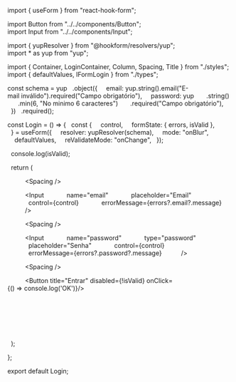 import { useForm } from "react-hook-form"; 
  
 import Button from "../../components/Button"; 
 import Input from "../../components/Input"; 
  
 import { yupResolver } from "@hookform/resolvers/yup"; 
 import * as yup from "yup"; 
  
 import { Container, LoginContainer, Column, Spacing, Title } from "./styles"; 
 import { defaultValues, IFormLogin } from "./types"; 
  
 const schema = yup 
   .object({ 
     email: yup.string().email("E-mail inválido").required("Campo obrigatório"), 
     password: yup 
       .string() 
       .min(6, "No minimo 6 caracteres") 
       .required("Campo obrigatório"), 
   }) 
   .required(); 
  
 const Login = () => { 
   const { 
     control, 
     formState: { errors, isValid }, 
   } = useForm<IFormLogin>({ 
     resolver: yupResolver(schema), 
     mode: "onBlur", 
     defaultValues, 
     reValidateMode: "onChange", 
   }); 
  
   console.log(isValid); 
    
  
   return ( 
     <Container> 
       <LoginContainer> 
         <Column> 
           <Title>Login</Title> 
  
           <Spacing /> 
  
           <Input 
             name="email" 
             placeholder="Email" 
             control={control} 
             errorMessage={errors?.email?.message} 
           /> 
  
           <Spacing /> 
  
           <Input 
             name="password" 
             type="password" 
             placeholder="Senha" 
             control={control} 
             errorMessage={errors?.password?.message} 
           /> 
  
           <Spacing /> 
  
           <Button title="Entrar" disabled={!isValid} onClick={() => console.log('OK')}/> 
  
         </Column> 
  
       </LoginContainer> 
  
     </Container> 
  
   ); 
  
 }; 
  
 export default Login;
